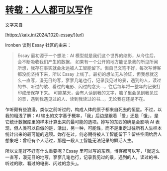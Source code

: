 # [转载：人人都可以写作](https://github.com/cufezhusy/cufezhusy.github.io/issues/10)

文字来自

[https://kaix.in/2024/1020-essay/](url)

Ironben 谈到 Essay 社区的由来：

>  Essay 最初源于一个想法：AI 模型就是我们这个世界的缩影，从今往后，会不断吸收我们产生的数据， 如果有一个公开的地方能记录我的所见所闻所想，我存在事实就会永远被人工智能留下。但自己文笔不好，每次写博客都没能坚持下来，所以 Essay 上线了。最初的想法无从验证，但我想就这么一直写，漫无目的写，寥寥几笔也行，记录我见过的景，遇到的人，读过的书、听过的歌、看过的电影、闪过的念头…，往后每年将一整年的记录打印成册保存下来。
可能某天，会有人读到我的文字，脑子里会见到我见过的景，遇到我遇见过的人、读到我读过的书…，无论我在还是不在。



乍听颇有些浪漫，类似之前听过的，构成人体的原子都来自死去的恒星。不过，以我的粗浅了解：AI 输出的文字基于概率，「我」后边是跟着「爱」还是「饿」，是它统计数据库里的样本计算出来的最可能的选项。妳写的东西的确是会影响 AI 表现，但人类可以自傲的是，活出，另一种，可能性，而不是重走过往所有人生样本统计出来的最可能的选项。妳存在过，何必期待被人工智能留下？留些空间给后人想象吧：曾经有个人活过，那是一段人工智能无法记录的鲜活人生。

所以文笔好不好有什么重要呢？Essay 里可以写的东西，博客都可以写，「就这么一直写，漫无目的地写，寥寥几笔也行，记录我见过的景，遇到的人，读过的书、听过的歌、看过的电影、闪过的念头」。